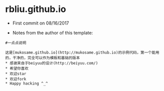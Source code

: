 # rbliu.github.io

* First commit on 08/16/2017

* Notes from the author of this template:

```
#一点点说明

这是[mukosame.github.io](http://mukosame.github.io)的示例代码，第一个能用的，干净的，完全可以作为模板和基础的版本
* 感谢来自于beiyuu的设计(http://beiyuu.com/)
* 希望你喜欢
* 欢迎star
* 欢迎fork
* Happy hacking ^_^
```
